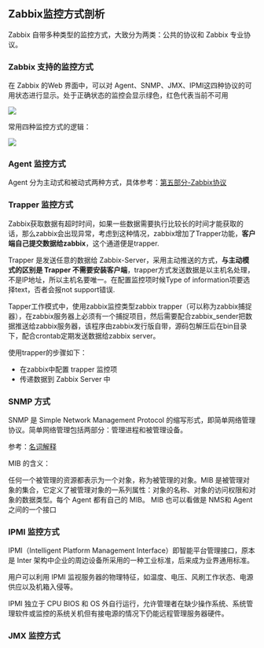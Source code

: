 ## Zabbix监控方式剖析

Zabbix 自带多种类型的监控方式，大致分为两类：公共的协议和 Zabbix 专业协议。

### Zabbix 支持的监控方式

在 Zabbix 的Web 界面中，可以对 Agent、SNMP、JMX、IPMI这四种协议的可用状态进行显示。处于正确状态的监控会显示绿色，红色代表当前不可用

<div>
    <image src="../img/zabbix-mon.png"></image>
</div>

常用四种监控方式的逻辑：

<div>
    <image src="../img/zabbix-mon1.png"></image>
</div>

### Agent 监控方式

Agent 分为主动式和被动式两种方式，具体参考：[第五部分-Zabbix协议](<https://github.com/tangming579/Zabbix/blob/master/note/5-%E7%AC%AC%E4%BA%94%E9%83%A8%E5%88%86-Zabbix%E5%8D%8F%E8%AE%AE.md>)

### Trapper 监控方式

Zabbix获取数据有超时时间，如果一些数据需要执行比较长的时间才能获取的话，那么zabbix会出现异常，考虑到这种情况，zabbix增加了Trapper功能，**客户端自己提交数据给zabbix**，这个通道便是trapper.

Trapper 是发送任意的数据给 Zabbix-Server，采用主动推送的方式，**与主动模式的区别是 Trapper 不需要安装客户端**，trapper方式发送数据是以主机名处理，不是IP地址，所以主机名要唯一。在配置监控项时候Type of information项要选择text，否者会报not support错误.

Tapper工作模式中，使用zabbix监控类型zabbix trapper（可以称为zabbix捕捉器），在zabbix服务器上必须有一个捕捉项目，然后需要配合zabbix_sender把数据推送给zabbix服务器，该程序由zabbix发行版自带，源码包解压后在bin目录下，配合crontab定期发送数据给zabbix server。

使用trapper的步骤如下：

- 在zabbix中配置 trapper 监控项
- 传递数据到 Zabbix Server 中

### SNMP 方式

SNMP 是 Simple Network Management Protocol 的缩写形式，即简单网络管理协议。简单网络管理包括两部分：管理进程和被管理设备。

参考：[名词解释](https://github.com/tangming579/Zabbix/blob/master/note/%E5%90%8D%E8%AF%8D%E8%A7%A3%E9%87%8A.md)

MIB 的含义：

任何一个被管理的资源都表示为一个对象，称为被管理的对象。MIB 是被管理对象的集合，它定义了被管理对象的一系列属性：对象的名称、对象的访问权限和对象的数据类型。每个 Agent 都有自己的 MIB。 MIB 也可以看做是 NMS和 Agent 之间的一个接口

### IPMI 监控方式

IPMI（Intelligent Platform Management Interface）即智能平台管理接口，原本是 Inter 架构中企业的周边设备所采用的一种工业标准，后来成为业界通用标准。

用户可以利用 IPMI 监视服务器的物理特征，如温度、电压、风刷工作状态、电源供应以及机箱入侵等。

IPMI 独立于 CPU BIOS 和 OS 外自行运行，允许管理者在缺少操作系统、系统管理软件或监控的系统关机但有接电源的情况下仍能远程管理服务器硬件。

### JMX 监控方式

